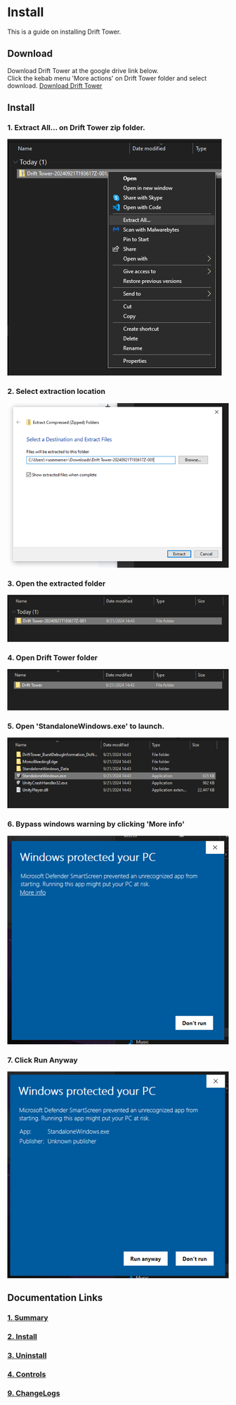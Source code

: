 # Install
This is a guide on installing Drift Tower.

## Download
Download Drift Tower at the google drive link below.  
Click the kebab menu 'More actions' on Drift Tower folder and select download.
[Download Drift Tower](https://drive.google.com/drive/folders/1HuUb8lbFDDSiieL5Ijr9Mj2gOepMPdPc?usp=sharing)

## Install
### 1. Extract All... on Drift Tower zip folder.
![alt text](extractAllDropdown.png)
### 2. Select extraction location
![alt text](extractAllPopup.png)
### 3. Open the extracted folder
![alt text](extractedFolder.png)
### 4. Open Drift Tower folder
![alt text](driftTowerFolder.png)
### 5. Open 'StandaloneWindows.exe' to launch.
![alt text](standaloneWindowsFile.png)
### 6. Bypass windows warning by clicking 'More info'
![alt text](windowsSecurityMoreInfo.png)
### 7. Click Run Anyway
![alt text](windowsSecurityRunAnyway.png)

## Documentation Links
### [1. Summary](../1.Summary/summary.md)
### [2. Install](./install.md)
### [3. Uninstall](../3.Uninstall/uninstall.md)
### [4. Controls](../4.Controls/controls.md)
### [9. ChangeLogs](../9.ChangeLogs/changeLogs.md)